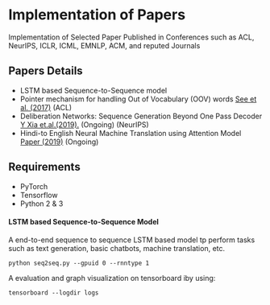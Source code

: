# Implementation of Papers
Implementation of Selected Paper Published in Conferences such as ACL, NeurIPS, ICLR, ICML, EMNLP, ACM, and reputed Journals

## Papers Details
* LSTM based Sequence-to-Sequence model
* Pointer mechanism for handling Out of Vocabulary (OOV) words [See et al. (2017)](https://arxiv.org/pdf/1704.04368.pdf) (ACL) 
* Deliberation Networks: Sequence Generation Beyond One Pass Decoder [ Y Xia et.al.(2019).](https://papers.nips.cc/paper/6775-deliberation-networks-sequence-generation-beyond-one-pass-decoding.pdf) (Ongoing) (NeurIPS) 
* Hindi-to English Neural Machine Translation using Attention Model [Paper (2019)](http://www.ijstr.org/final-print/nov2019/Hindi-english-Neural-Machine-Translation-Using-Attention-Model.pdf) (Ongoing)

## Requirements
* PyTorch
* Tensorflow
* Python 2 & 3  

#### LSTM based Sequence-to-Sequence Model
A end-to-end sequence to sequence LSTM based model tp perform tasks such as text generation, basic chatbots, machine translation, etc.
```
python seq2seq.py --gpuid 0 --rnntype 1
```
A evaluation and graph visualization on tensorboard iby using:
```
tensorboard --logdir logs
```
  